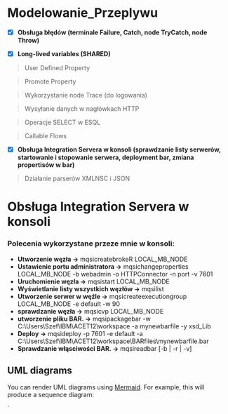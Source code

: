 # Modelowanie_Przeplywu

- [x] **Obsługa błędów (terminale Failure, Catch, node TryCatch, node Throw)**

- [x] **Long-lived variables (SHARED)**

>User Defined Property

>Promote Property

>Wykorzystanie node Trace (do logowania)

>Wysyłanie danych w nagłówkach HTTP

>Operacje SELECT w ESQL

>Callable Flows
   
- [x] **Obsługa Integration Servera w konsoli (sprawdzanie listy serwerów, startowanie i stopowanie serwera, deployment bar, zmiana   propertisów w bar)**

>Działanie parserów XMLNSC i JSON

# Obsługa Integration Servera w konsoli

### **Polecenia wykorzystane przeze mnie w konsoli:**
 - **Utworzenie węzła ->** mqsicreatebrokeR LOCAL_MB_NODE
  - **Ustawienie portu administratora ->**  mqsichangeproperties LOCAL_MB_NODE -b webadmin -o HTTPConnector -n port -v 7601
  - **Uruchomienie węzła ->**  mqsistart LOCAL_MB_NODE
  -  **Wyświetlanie listy wszystkich węzłów ->**  mqsilist
  - **Utworzenie serwer w węźle ->** mqsicreateexecutiongroup LOCAL_MB_NODE -e default -w 90
  -  **sprawdzanie węzła ->** mqsicvp LOCAL_MB_NODE
  -  **utworzenie pliku BAR. ->** mqsipackagebar -w C:\Users\Szef\IBM\ACET12\workspace -a mynewbarfile -y xsd_Lib
  - **Deploy ->** mqsideploy -p 7601 -e default -a C:\Users\Szef\IBM\ACET12\workspace\BARfiles\mynewbarfile.bar
  - **Sprawdzanie włąsciwości BAR. ->** mqsireadbar [-b  | -r  | -v] 



## UML diagrams

You can render UML diagrams using [Mermaid](https://mermaidjs.github.io/). For example, this will produce a sequence diagram:

`
